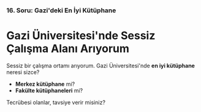 ### 16. Soru: Gazi'deki En İyi Kütüphane

# Gazi Üniversitesi'nde Sessiz Çalışma Alanı Arıyorum

Sessiz bir çalışma ortamı arıyorum. Gazi Üniversitesi'nde **en iyi kütüphane** neresi sizce?

-   **Merkez kütüphane** mi?
-   **Fakülte kütüphaneleri** mi?

Tecrübesi olanlar, tavsiye verir misiniz?
